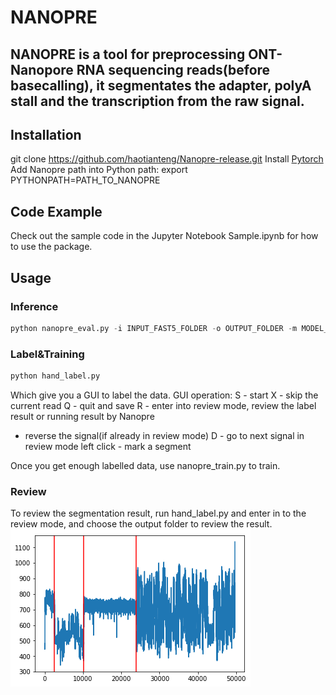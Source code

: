 # NANOPRE
## NANOPRE is a tool for preprocessing ONT-Nanopore RNA sequencing reads(before basecalling), it segmentates the adapter, polyA stall and the transcription from the raw signal.

## Installation
git clone https://github.com/haotianteng/Nanopre-release.git
Install [Pytorch](https://pytorch.org/)
Add Nanopre path into Python path: export PYTHONPATH=PATH_TO_NANOPRE

## Code Example
Check out the sample code in the Jupyter Notebook Sample.ipynb for how to use the package.

## Usage
### Inference
```python
python nanopre_eval.py -i INPUT_FAST5_FOLDER -o OUTPUT_FOLDER -m MODEL_FOLDER
```

### Label&Training
```python
python hand_label.py
```
Which give you a GUI to label the data.
GUI operation:
S - start
X - skip the current read
Q - quit and save
R - enter into review mode, review the label result or running result by Nanopre
  - reverse the signal(if already in review mode)
D - go to next signal in review mode
left click - mark a segment

Once you get enough labelled data, use nanopre_train.py to train.

### Review
To review the segmentation result, run hand_label.py and enter in to the review mode, and choose the output folder to review the result.
![A sample segmentation](sample_data/sample.png)
